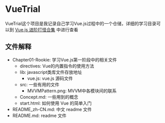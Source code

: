 # VueTrial
VueTrial这个项目是我记录自己学习Vue.js过程中的一个仓储，详细的学习目录可以到 [Vue.js 进阶打怪合集](https://lanesra712.github.io/2018/08/27/Vue-Overview/ "Vue.js 进阶打怪合集") 中进行查看

## 文件解释
+ Chapter01-Rookie: 学习Vue.js第一阶段中的相关文件
    - directives: Vue的内置指令的使用方法
    - lib: javascript类库文件存放地址
        - vue.js: vue.js 源码文件
    - src: 一些有用的文件
        - MVVMPattern.png: MVVM中各模块间的联系
    - Concept.md: 一些用到的概念 
    - start.html: 如何使用 Vue 的简单入门
+ README_zh-CN.md: 中文 readme 文件 
+ README.md: readme 文件